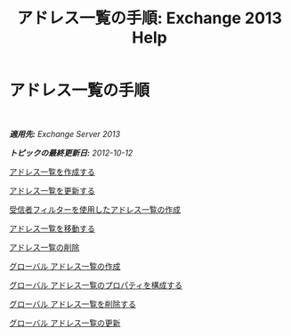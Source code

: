 ﻿---
title: 'アドレス一覧の手順: Exchange 2013 Help'
TOCTitle: アドレス一覧の手順
ms:assetid: 44c87349-964b-4700-9ce9-87bd4cb2249e
ms:mtpsurl: https://technet.microsoft.com/ja-jp/library/Aa997686(v=EXCHG.150)
ms:contentKeyID: 49896227
ms.date: 04/24/2018
mtps_version: v=EXCHG.150
ms.translationtype: HT
---

# アドレス一覧の手順

 

_**適用先:** Exchange Server 2013_

_**トピックの最終更新日:** 2012-10-12_

[アドレス一覧を作成する](create-an-address-list-exchange-2013-help.md)

[アドレス一覧を更新する](update-an-address-list-exchange-2013-help.md)

[受信者フィルターを使用したアドレス一覧の作成](https://docs.microsoft.com/ja-jp/exchange/address-books/address-lists/use-recipient-filters-to-create-an-address-list)

[アドレス一覧を移動する](move-an-address-list-exchange-2013-help.md)

[アドレス一覧の削除](remove-an-address-list-exchange-2013-help.md)

[グローバル アドレス一覧の作成](https://docs.microsoft.com/ja-jp/exchange/address-books/address-lists/create-global-address-list)

[グローバル アドレス一覧のプロパティを構成する](https://docs.microsoft.com/ja-jp/exchange/address-books/address-lists/configure-global-address-list-properties)

[グローバル アドレス一覧を削除する](https://docs.microsoft.com/ja-jp/exchange/address-books/address-lists/remove-a-global-address-list)

[グローバル アドレス一覧の更新](update-a-global-address-list-exchange-2013-help.md)

